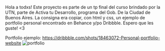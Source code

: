 Hola a todxs!
Este proyecto es parte de un tp final del curso brindado por la UTN, parte de Activa tu Desarrollo, programa del Gob. De la Ciudad de Buenos Aires.
La consigna era copiar, con html y css, un ejemplo de portfolio personal encontrado en Behance y/po Dribbble.
Espero que les guste! <3

Portfolio ejemplo: https://dribbble.com/shots/18463072-Personal-portfolio-website
![portfolio](https://github.com/user-attachments/assets/e4c6c631-c6c4-487d-95a9-2c20e5b75428)
